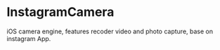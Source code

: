 InstagramCamera
===============

iOS camera engine, features recoder video and photo capture, base on instagram App.
